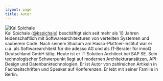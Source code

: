 ```yaml
---
layout: page
title: Autor
---
```


<div>

<div class="portrait">
<img src="spichale.JPG" alt="Kai Spichale"/>
</div>
Kai Spichale (<a href="https://twitter.com/kspichale">@kspichale</a>) beschäftigt sich seit mehr als 10 Jahren leidenschaftlich mit Softwarearchitekturen von verteilten Systemen und sauberem Code. Nach seinem Studium am Hasso-Plattner-Institut war er u.a. als Softwarearchitekt für die adesso AG und als IT-Berater für innoQ Deutschland GmbH tätig. Heute ist er IT Solution Architect bei SAP SE. Sein technologischer Schwerpunkt liegt auf modernen Architekturansätzen, API-Design und Datenbanktechnologien. Er ist Autor von zahlreichen Artikeln in Fachzeitschriften und Speaker auf Konferenzen. Er lebt mit seiner Familie in Berlin.
</div>
